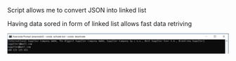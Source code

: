 <p>Script allows me to convert JSON into linked list</p>
<p>Having data sored in form of linked list allows fast data retriving</p>
<img src="images/console.JPG">
